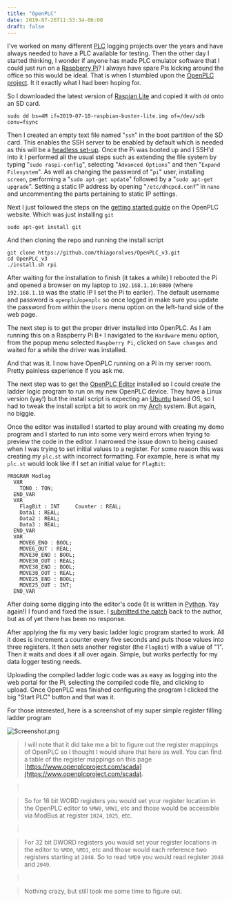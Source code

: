 ```yaml
---
title: "OpenPLC"
date: 2019-07-26T11:53:34-06:00
draft: false
---
```


I've worked on many different [PLC](https://en.wikipedia.org/wiki/Programmable_logic_controller) logging projects over the years and have always needed to have a PLC available for testing. Then the other day I started thinking, I wonder if anyone has made PLC emulator software that I could just run on a [Raspberry Pi](https://www.raspberrypi.org)? I always have spare Pis kicking around the office so this would be ideal. That is when I stumbled upon the [OpenPLC project](https://www.openplcproject.com). It it exactly what I had been hoping for.

So I downloaded the latest version of [Raspian Lite](https://www.raspberrypi.org/downloads/raspbian/) and copied it with `dd` onto an SD card.

```
sudo dd bs=4M if=2019-07-10-raspbian-buster-lite.img of=/dev/sdb conv=fsync
```

Then I created an empty text file named "`ssh`" in the boot partition of the SD card. This enables the SSH server to be enabled by default which is needed as this will be a [headless set-up](https://en.wikipedia.org/wiki/Headless_computer). Once the Pi was booted up and I SSH'd into it I performed all the usual steps such as extending the file system by typing "`sudo raspi-config`", selecting "`Advanced Options`" and then "`Expand Filesystem`". As well as changing the password of "`pi`" user, installing `screen`, performing a "`sudo apt-get update`" followed by a "`sudo apt-get upgrade`". Setting a static IP address by opening "`/etc/dhcpcd.conf`" in `nano` and uncommenting the parts pertaining to static IP settings.

Next I just followed the steps on the [getting started guide](https://www.openplcproject.com/getting-started-rpi) on the OpenPLC website. Which was just installing `git`

```
sudo apt-get install git
```
And then cloning the repo and running the install script

```
git clone https://github.com/thiagoralves/OpenPLC_v3.git
cd OpenPLC_v3
./install.sh rpi
```

After waiting for the installation to finish (it takes a while) I rebooted the Pi and opened a browser on my laptop to `192.168.1.10:8080` (where `192.168.1.10` was the static IP I set the Pi to earlier). The default username and password is `openplc`/`openplc` so once logged in make sure you update the password from within the `Users` menu option on the left-hand side of the web page.

The next step is to get the proper driver installed into OpenPLC. As I am running this on a Raspberry Pi B+ I navigated to the `Hardware` menu option, from the popup menu selected `Raspberry Pi`, clicked on `Save changes` and waited for a while the driver was installed.

And that was it. I now have OpenPLC running on a Pi in my server room. Pretty painless experience if you ask me.

The next step was to get the [OpenPLC Editor](https://www.openplcproject.com/plcopen-editor) installed so I could create the ladder logic program to run on my new OpenPLC device. They have a Linux version (yay!) but the install script is expecting an [Ubuntu](https://en.wikipedia.org/wiki/Ubuntu) based OS, so I had to tweak the install script a bit to work on my [Arch](https://en.wikipedia.org/wiki/Arch_Linux) system. But again, no biggie.

Once the editor was installed I started to play around with creating my demo program and I started to run into some very weird errors when trying to preview the code in the editor. I narrowed the issue down to being caused when I was trying to set initial values to a register. For some reason this was creating my `plc.st` with incorrect formatting. For example, here is what my `plc.st` would look like if I set an initial value for `FlagBit`:

```
PROGRAM Modlog
  VAR
    TON0 : TON;
  END_VAR
  VAR
    FlagBit : INT     Counter : REAL;
    Data1 : REAL;
    Data2 : REAL;
    Data3 : REAL;
  END_VAR
  VAR
    MOVE6_ENO : BOOL;
    MOVE6_OUT : REAL;
    MOVE30_ENO : BOOL;
    MOVE30_OUT : REAL;
    MOVE38_ENO : BOOL;
    MOVE38_OUT : REAL;
    MOVE25_ENO : BOOL;
    MOVE25_OUT : INT;
  END_VAR
```

After doing some digging into the editor's code (It is written in [Python](https://en.wikipedia.org/wiki/Python_(programming_language)). Yay again!) I found and fixed the issue. I [submitted the patch](https://github.com/thiagoralves/OpenPLC_Editor/pull/2) back to the author, but as of yet there has been no response.

After applying the fix my very basic ladder logic program started to work. All it does is increment a counter every five seconds and puts those values into three registers. It then sets another register (the `FlagBit`) with a value of "1". Then it waits and does it all over again. Simple, but works perfectly for my data logger testing needs.

Uploading the compiled ladder logic code was as easy as logging into the web portal for the Pi, selecting the compiled code file, and clicking to upload. Once OpenPLC was finished configuring the program I clicked the big "Start PLC" button and that was it.

For those interested, here is a screenshot of my super simple register filling ladder program

![Screenshot.png](/img/openplc.png)

>I will note that it did take me a bit to figure out the register mappings of OpenPLC so I thought I would share that here as well. You can find a table of the register mappings on this page [https://www.openplcproject.com/scada](https://www.openplcproject.com/scada).

>&nbsp;

>So for 16 bit WORD registers you would set your register location in the OpenPLC editor to `%MW0`, `%MW1`, etc and those would be accessible via ModBus at register `1024`, `1025`, etc.

>&nbsp;

>For 32 bit DWORD registers you would set your register locations in the editor to `%MD0`, `%MD1`, etc and those would each reference two registers starting at `2048`. So to read `%MD0` you would read register `2048` and `2049`.

>&nbsp;

>Nothing crazy, but still took me some time to figure out.
